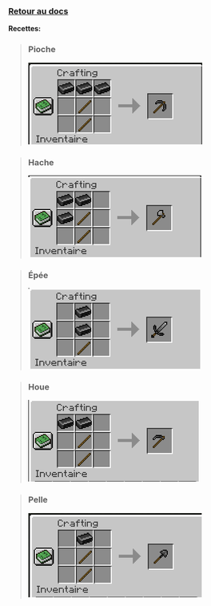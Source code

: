 ### [Retour au docs](../README.md#outils-en-acier)

**Recettes:**

>### Pioche
>![Recette](../images/image20.png)

>### Hache
>![Recette](../images/image13.png)

>### Épée
>![Recette](../images/image35.png)

>### Houe
>![Recette](../images/image10.png)

>### Pelle
>![Recette](../images/image1.png)
